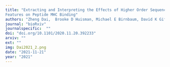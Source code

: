 ```yaml
---
title: "Extracting and Interpreting the Effects of Higher Order Sequence
Features on Peptide MHC Binding"
authors: "Zheng Dai,  Brooke D Huisman, Michael E Birnbaum, David K Gifford"
journal: "bioRxiv"
journalspecific:  ""
doi: "doi.org/10.1101/2020.11.20.392233"
arxiv: ""
ext: ""
img: Dai2021_2.png
date: "2021-11-21"
year: "2021"
---
```


